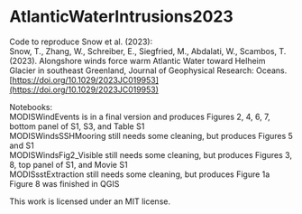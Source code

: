 # AtlanticWaterIntrusions2023
Code to reproduce Snow et al. (2023): \
Snow, T., Zhang, W., Schreiber, E., Siegfried, M., Abdalati, W., Scambos, T. (2023). Alongshore winds force warm Atlantic Water toward Helheim Glacier in southeast Greenland, Journal of Geophysical Research: Oceans. [https://doi.org/10.1029/2023JC019953](https://doi.org/10.1029/2023JC019953)


Notebooks: \
MODISWindEvents is in a final version and produces Figures 2, 4, 6, 7, bottom panel of S1, S3, and Table S1 \
MODISWindsSSHMooring still needs some cleaning, but produces Figures 5 and S1 \
MODISWindsFig2_Visible still needs some cleaning, but produces Figures 3, 8, top panel of S1, and Movie S1 \
MODISsstExtraction still needs some cleaning, but produces Figure 1a \
Figure 8 was finished in QGIS

This work is licensed under an MIT license.
